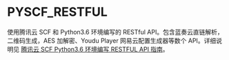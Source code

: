# PYSCF_RESTFUL

使用腾讯云 SCF 和 Python3.6 环境编写的 RESTful API。包含蓝奏云直链解析，二维码生成，AES 加解密、Youdu Player 网易云配置生成器等数个 API。详细说明见 [腾讯云 SCF Python3.6 环境编写 RESTFUL API 指南](https://logi.im/back-end/tutorial-for-constructing-restful-api-with-python3-6-running-on-scf-of-tencent-cloud.html)。
